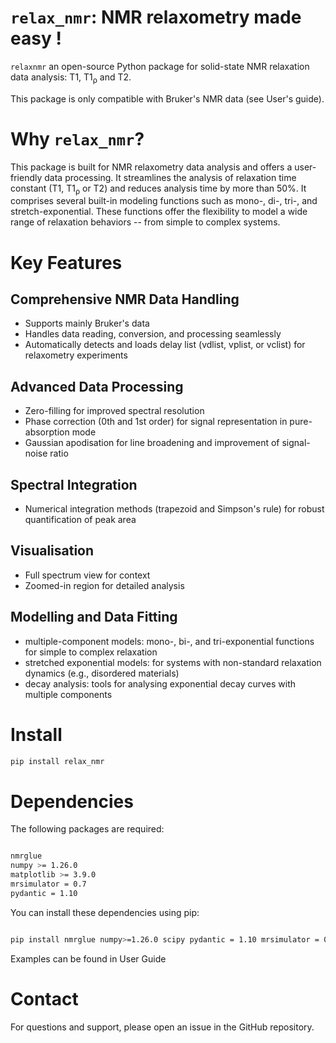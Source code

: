 # ``relax_nmr``: NMR relaxometry made easy !
``relaxnmr`` an open-source Python package for solid-state NMR relaxation data analysis: T1, T1<sub>ρ</sub> and T2.

This package is only compatible with Bruker's NMR data (see User's guide).

# Why ``relax_nmr``?
This package is built for NMR relaxometry data analysis and offers a user-friendly data processing. It streamlines the analysis of relaxation time constant (T1, T1<sub>ρ</sub> or T2) and reduces analysis time by more than 50%. It comprises several built-in modeling functions such as mono-, di-, tri-, and stretch-exponential. These functions offer the flexibility to model a wide range of relaxation behaviors -- from simple to complex systems.



# Key Features

## Comprehensive NMR Data Handling
  - Supports mainly Bruker's data 
  - Handles data reading, conversion, and processing seamlessly
  - Automatically detects and loads delay list (vdlist, vplist, or vclist) for relaxometry experiments
## Advanced Data Processing
  - Zero-filling for improved spectral resolution
  - Phase correction (0th and 1st order) for signal representation in pure-absorption mode
  - Gaussian apodisation for line broadening and improvement of signal-noise ratio
## Spectral Integration
 - Numerical integration methods (trapezoid and Simpson's rule) for robust quantification of peak area
## Visualisation
  - Full spectrum view for context
  - Zoomed-in region for detailed analysis
## Modelling and Data Fitting
  - multiple-component models: mono-, bi-, and tri-exponential functions for simple to complex relaxation
  - stretched exponential models: for systems with non-standard relaxation dynamics (e.g., disordered materials)
  - decay analysis: tools for analysing exponential decay curves with multiple components
  
# Install

```bash
pip install relax_nmr

```

# Dependencies

The following packages are required:

```bash

nmrglue 
numpy >= 1.26.0
matplotlib >= 3.9.0
mrsimulator = 0.7
pydantic = 1.10

```

You can install these dependencies using pip:

```bash

pip install nmrglue numpy>=1.26.0 scipy pydantic = 1.10 mrsimulator = 0.7

```

Examples can be found in User Guide



# Contact

For questions and support, please open an issue in the GitHub repository.